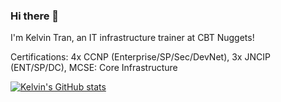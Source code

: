### Hi there 👋

I'm Kelvin Tran, an IT infrastructure trainer at CBT Nuggets!

Certifications: 4x CCNP (Enterprise/SP/Sec/DevNet), 3x JNCIP (ENT/SP/DC), MCSE: Core Infrastructure

<!--
**kelvintechie1/kelvintechie1** is a ✨ _special_ ✨ repository because its `README.md` (this file) appears on your GitHub profile.

Here are some ideas to get you started:

- 🔭 I’m currently working on ...
- 🌱 I’m currently learning ...
- 👯 I’m looking to collaborate on ...
- 🤔 I’m looking for help with ...
- 💬 Ask me about ...
- 📫 How to reach me: ...
- 😄 Pronouns: ...
- ⚡ Fun fact: ...
-->

[![Kelvin's GitHub stats](https://github-readme-stats.vercel.app/api?username=kelvintechie1)](https://github.com/anuraghazra/github-readme-stats)
